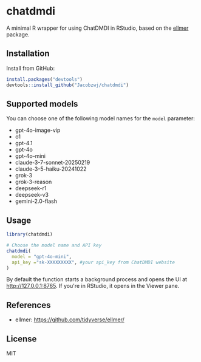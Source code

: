 # chatdmdi

A minimal R wrapper for using ChatDMDI in RStudio, based on the [ellmer](https://github.com/tidyverse/ellmer/) package.



## Installation

Install from GitHub:

```r
install.packages("devtools")
devtools::install_github("Jacobzwj/chatdmdi")
```


## Supported models

You can choose one of the following model names for the `model` parameter:

- gpt-4o-image-vip
- o1
- gpt-4.1
- gpt-4o
- gpt-4o-mini
- claude-3-7-sonnet-20250219
- claude-3-5-haiku-20241022
- grok-3
- grok-3-reason
- deepseek-r1
- deepseek-v3
- gemini-2.0-flash


## Usage

```r
library(chatdmdi)

# Choose the model name and API key
chatdmdi(
  model = "gpt-4o-mini",
  api_key ="sk-XXXXXXXXX", #your api_key from ChatDMDI website
)
```

By default the function starts a background process and opens the UI at
http://127.0.0.1:8765. If you're in RStudio, it opens in the Viewer pane.

## References

- ellmer: https://github.com/tidyverse/ellmer/

## License

MIT


